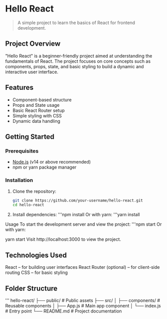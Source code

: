 # Hello React

> A simple project to learn the basics of React for frontend development.

## Project Overview

"Hello React" is a beginner-friendly project aimed at understanding the fundamentals of React. The project focuses on core concepts such as components, props, state, and basic styling to build a dynamic and interactive user interface.

## Features

- Component-based structure
- Props and State usage
- Basic React Router setup
- Simple styling with CSS
- Dynamic data handling

## Getting Started

### Prerequisites

- [Node.js](https://nodejs.org/) (v14 or above recommended)
- npm or yarn package manager

### Installation

1. Clone the repository:

   ```bash
   git clone https://github.com/your-username/hello-react.git
   cd hello-react

2. Install dependencies:
 '''npm install
Or with yarn:
'''yarn install

Usage
To start the development server and view the project:
'''npm start
Or with yarn:

yarn start
Visit http://localhost:3000 to view the project.


## Technologies Used
React – for building user interfaces
React Router (optional) – for client-side routing
CSS – for basic styling


## Folder Structure
''' hello-react/
├── public/             # Public assets
├── src/
│   ├── components/     # Reusable components
│   ├── App.js          # Main app component
│   └── index.js        # Entry point
└── README.md           # Project documentation
